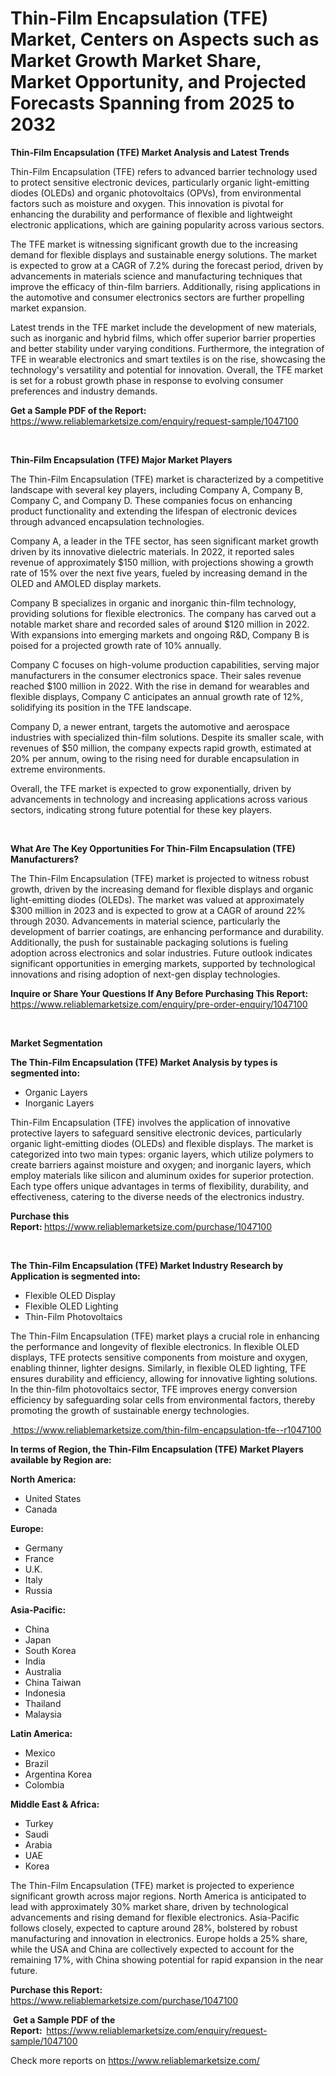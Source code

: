 <p><h1>Thin-Film Encapsulation (TFE) Market, Centers on Aspects such as Market Growth Market Share, Market Opportunity, and Projected Forecasts Spanning from 2025 to 2032</h1></p><p><strong>Thin-Film Encapsulation (TFE) Market Analysis and Latest Trends</strong></p>
<p><p>Thin-Film Encapsulation (TFE) refers to advanced barrier technology used to protect sensitive electronic devices, particularly organic light-emitting diodes (OLEDs) and organic photovoltaics (OPVs), from environmental factors such as moisture and oxygen. This innovation is pivotal for enhancing the durability and performance of flexible and lightweight electronic applications, which are gaining popularity across various sectors.</p><p>The TFE market is witnessing significant growth due to the increasing demand for flexible displays and sustainable energy solutions. The market is expected to grow at a CAGR of 7.2% during the forecast period, driven by advancements in materials science and manufacturing techniques that improve the efficacy of thin-film barriers. Additionally, rising applications in the automotive and consumer electronics sectors are further propelling market expansion.</p><p>Latest trends in the TFE market include the development of new materials, such as inorganic and hybrid films, which offer superior barrier properties and better stability under varying conditions. Furthermore, the integration of TFE in wearable electronics and smart textiles is on the rise, showcasing the technology's versatility and potential for innovation. Overall, the TFE market is set for a robust growth phase in response to evolving consumer preferences and industry demands.</p></p>
<p><strong>Get a Sample PDF of the Report:&nbsp;</strong> <a href="https://www.reliablemarketsize.com/enquiry/request-sample/1047100?utm_campaign=3530&utm_medium=2&utm_source=Github&utm_content=ia&utm_term=22032025&utm_id=thin-film-encapsulation-tfe">https://www.reliablemarketsize.com/enquiry/request-sample/1047100</a></p>
<p>&nbsp;</p>
<p><strong>Thin-Film Encapsulation (TFE) Major Market Players</strong></p>
<p><p>The Thin-Film Encapsulation (TFE) market is characterized by a competitive landscape with several key players, including Company A, Company B, Company C, and Company D. These companies focus on enhancing product functionality and extending the lifespan of electronic devices through advanced encapsulation technologies.</p><p>Company A, a leader in the TFE sector, has seen significant market growth driven by its innovative dielectric materials. In 2022, it reported sales revenue of approximately $150 million, with projections showing a growth rate of 15% over the next five years, fueled by increasing demand in the OLED and AMOLED display markets.</p><p>Company B specializes in organic and inorganic thin-film technology, providing solutions for flexible electronics. The company has carved out a notable market share and recorded sales of around $120 million in 2022. With expansions into emerging markets and ongoing R&D, Company B is poised for a projected growth rate of 10% annually.</p><p>Company C focuses on high-volume production capabilities, serving major manufacturers in the consumer electronics space. Their sales revenue reached $100 million in 2022. With the rise in demand for wearables and flexible displays, Company C anticipates an annual growth rate of 12%, solidifying its position in the TFE landscape.</p><p>Company D, a newer entrant, targets the automotive and aerospace industries with specialized thin-film solutions. Despite its smaller scale, with revenues of $50 million, the company expects rapid growth, estimated at 20% per annum, owing to the rising need for durable encapsulation in extreme environments.</p><p>Overall, the TFE market is expected to grow exponentially, driven by advancements in technology and increasing applications across various sectors, indicating strong future potential for these key players.</p></p>
<p>&nbsp;</p>
<p><strong>What Are The Key Opportunities For Thin-Film Encapsulation (TFE) Manufacturers?</strong></p>
<p><p>The Thin-Film Encapsulation (TFE) market is projected to witness robust growth, driven by the increasing demand for flexible displays and organic light-emitting diodes (OLEDs). The market was valued at approximately $300 million in 2023 and is expected to grow at a CAGR of around 22% through 2030. Advancements in material science, particularly the development of barrier coatings, are enhancing performance and durability. Additionally, the push for sustainable packaging solutions is fueling adoption across electronics and solar industries. Future outlook indicates significant opportunities in emerging markets, supported by technological innovations and rising adoption of next-gen display technologies.</p></p>
<p><strong>Inquire or Share Your Questions If Any Before Purchasing This Report:</strong> <a href="https://www.reliablemarketsize.com/enquiry/pre-order-enquiry/1047100?utm_campaign=3530&utm_medium=2&utm_source=Github&utm_content=ia&utm_term=22032025&utm_id=thin-film-encapsulation-tfe">https://www.reliablemarketsize.com/enquiry/pre-order-enquiry/1047100</a></p>
<p>&nbsp;</p>
<p><strong>Market Segmentation</strong></p>
<p><strong>The Thin-Film Encapsulation (TFE) Market Analysis by types is segmented into:</strong></p>
<p><ul><li>Organic Layers</li><li>Inorganic Layers</li></ul></p>
<p><p>Thin-Film Encapsulation (TFE) involves the application of innovative protective layers to safeguard sensitive electronic devices, particularly organic light-emitting diodes (OLEDs) and flexible displays. The market is categorized into two main types: organic layers, which utilize polymers to create barriers against moisture and oxygen; and inorganic layers, which employ materials like silicon and aluminum oxides for superior protection. Each type offers unique advantages in terms of flexibility, durability, and effectiveness, catering to the diverse needs of the electronics industry.</p></p>
<p><strong>Purchase this Report:&nbsp;</strong><a href="https://www.reliablemarketsize.com/purchase/1047100?utm_campaign=3530&utm_medium=2&utm_source=Github&utm_content=ia&utm_term=22032025&utm_id=thin-film-encapsulation-tfe">https://www.reliablemarketsize.com/purchase/1047100</a></p>
<p>&nbsp;</p>
<p><strong>The Thin-Film Encapsulation (TFE) Market Industry Research by Application is segmented into:</strong></p>
<p><ul><li>Flexible OLED Display</li><li>Flexible OLED Lighting</li><li>Thin-Film Photovoltaics</li></ul></p>
<p><p>The Thin-Film Encapsulation (TFE) market plays a crucial role in enhancing the performance and longevity of flexible electronics. In flexible OLED displays, TFE protects sensitive components from moisture and oxygen, enabling thinner, lighter designs. Similarly, in flexible OLED lighting, TFE ensures durability and efficiency, allowing for innovative lighting solutions. In the thin-film photovoltaics sector, TFE improves energy conversion efficiency by safeguarding solar cells from environmental factors, thereby promoting the growth of sustainable energy technologies.</p></p>
<p><a href="https://www.reliablemarketsize.com/thin-film-encapsulation-tfe--r1047100?utm_campaign=3530&utm_medium=2&utm_source=Github&utm_content=ia&utm_term=22032025&utm_id=thin-film-encapsulation-tfe">&nbsp;https://www.reliablemarketsize.com/thin-film-encapsulation-tfe--r1047100</a></p>
<p><strong>In terms of Region, the Thin-Film Encapsulation (TFE) Market Players available by Region are:</strong></p>
<p>
    <p> <strong> North America: </strong>
        <ul>
            <li>United States</li>
            <li>Canada</li>
        </ul>
        </p> 
    <p> <strong> Europe: </strong>
        <ul>
            <li>Germany</li>
            <li>France</li>
            <li>U.K.</li>
            <li>Italy</li>
            <li>Russia</li>
        </ul>
        </p> 
    <p> <strong> Asia-Pacific: </strong>
        <ul>
            <li>China</li>
            <li>Japan</li>
            <li>South Korea</li>
            <li>India</li>
            <li>Australia</li>
            <li>China Taiwan</li>
            <li>Indonesia</li>
            <li>Thailand</li>
            <li>Malaysia</li>
        </ul>
        </p> 
    <p> <strong> Latin America: </strong>
        <ul>
            <li>Mexico</li>
            <li>Brazil</li>
            <li>Argentina Korea</li>
            <li>Colombia</li>
        </ul>
        </p> 
    <p> <strong> Middle East & Africa: </strong>
        <ul>
            <li>Turkey</li>
            <li>Saudi</li>
            <li>Arabia</li>
            <li>UAE</li>
            <li>Korea</li>
        </ul>
    </p>
    </p>
<p><p>The Thin-Film Encapsulation (TFE) market is projected to experience significant growth across major regions. North America is anticipated to lead with approximately 30% market share, driven by technological advancements and rising demand for flexible electronics. Asia-Pacific follows closely, expected to capture around 28%, bolstered by robust manufacturing and innovation in electronics. Europe holds a 25% share, while the USA and China are collectively expected to account for the remaining 17%, with China showing potential for rapid expansion in the near future.</p></p>
<p><strong>Purchase this Report: </strong><a href="https://www.reliablemarketsize.com/purchase/1047100?utm_campaign=3530&utm_medium=2&utm_source=Github&utm_content=ia&utm_term=22032025&utm_id=thin-film-encapsulation-tfe">https://www.reliablemarketsize.com/purchase/1047100</a></p>
<p>&nbsp;<strong>Get a Sample PDF of the Report:&nbsp;&nbsp;</strong><a href="https://www.reliablemarketsize.com/enquiry/request-sample/1047100?utm_campaign=3530&utm_medium=2&utm_source=Github&utm_content=ia&utm_term=22032025&utm_id=thin-film-encapsulation-tfe">https://www.reliablemarketsize.com/enquiry/request-sample/1047100</a></p>
<p><strong></strong></p>
<p>Check more reports on <a href="https://www.reliablemarketsize.com/?utm_campaign=3530&utm_medium=2&utm_source=Github&utm_content=ia&utm_term=22032025&utm_id=thin-film-encapsulation-tfe">https://www.reliablemarketsize.com/</a></p>